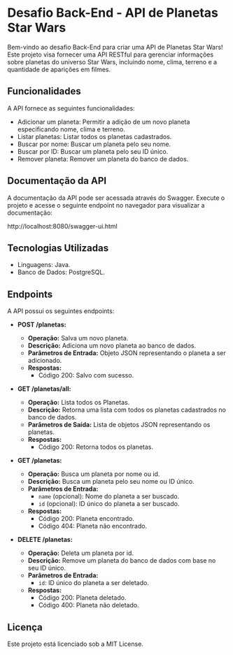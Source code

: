 # Desafio Back-End - API de Planetas Star Wars

Bem-vindo ao desafio Back-End para criar uma API de Planetas Star Wars! Este projeto visa fornecer uma API RESTful para gerenciar informações sobre planetas do universo Star Wars, incluindo nome, clima, terreno e a quantidade de aparições em filmes.

## Funcionalidades
A API  fornece as seguintes funcionalidades:

- Adicionar um planeta: Permitir a adição de um novo planeta especificando nome, clima e terreno.
- Listar planetas: Listar todos os planetas cadastrados.
- Buscar por nome: Buscar um planeta pelo seu nome.
- Buscar por ID: Buscar um planeta pelo seu ID único.
- Remover planeta: Remover um planeta do banco de dados.

## Documentação da API
A documentação da API pode ser acessada através do Swagger. Execute o projeto e acesse o seguinte endpoint no navegador para visualizar a documentação:

http://localhost:8080/swagger-ui.html


## Tecnologias Utilizadas
- Linguagens: Java.
- Banco de Dados: PostgreSQL.



## Endpoints

A API possui os seguintes endpoints:

- **POST /planetas:**
    - **Operação:** Salva um novo planeta.
    - **Descrição:** Adiciona um novo planeta ao banco de dados.
    - **Parâmetros de Entrada:** Objeto JSON representando o planeta a ser adicionado.
    - **Respostas:**
        - Código 200: Salvo com sucesso.

- **GET /planetas/all:**
    - **Operação:** Lista todos os Planetas.
    - **Descrição:** Retorna uma lista com todos os planetas cadastrados no banco de dados.
    - **Parâmetros de Saída:** Lista de objetos JSON representando os planetas.
    - **Respostas:**
        - Código 200: Retorna todos os planetas.

- **GET /planetas:**
    - **Operação:** Busca um planeta por nome ou id.
    - **Descrição:** Busca um planeta pelo seu nome ou ID único.
    - **Parâmetros de Entrada:**
        - `name` (opcional): Nome do planeta a ser buscado.
        - `id` (opcional): ID único do planeta a ser buscado.
    - **Respostas:**
        - Código 200: Planeta encontrado.
        - Código 404: Planeta não encontrado.

- **DELETE /planetas:**
    - **Operação:** Deleta um planeta por id.
    - **Descrição:** Remove um planeta do banco de dados com base no seu ID único.
    - **Parâmetros de Entrada:**
        - `id`: ID único do planeta a ser deletado.
    - **Respostas:**
        - Código 200: Planeta deletado.
        - Código 400: Planeta não deletado.

## Licença
Este projeto está licenciado sob a MIT License.
